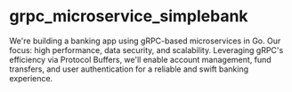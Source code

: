 # grpc_microservice_simplebank
We're building a banking app using gRPC-based microservices in Go. Our focus: high performance, data security, and scalability. Leveraging gRPC's efficiency via Protocol Buffers, we'll enable account management, fund transfers, and user authentication for a reliable and swift banking experience.
